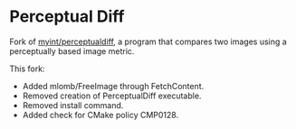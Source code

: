 # Perceptual Diff
Fork of [myint/perceptualdiff](https://github.com/myint/perceptualdiff), a program that compares two images using a perceptually based image metric.

This fork:
- Added mlomb/FreeImage through FetchContent.
- Removed creation of PerceptualDiff executable.
- Removed install command.
- Added check for CMake policy CMP0128.
